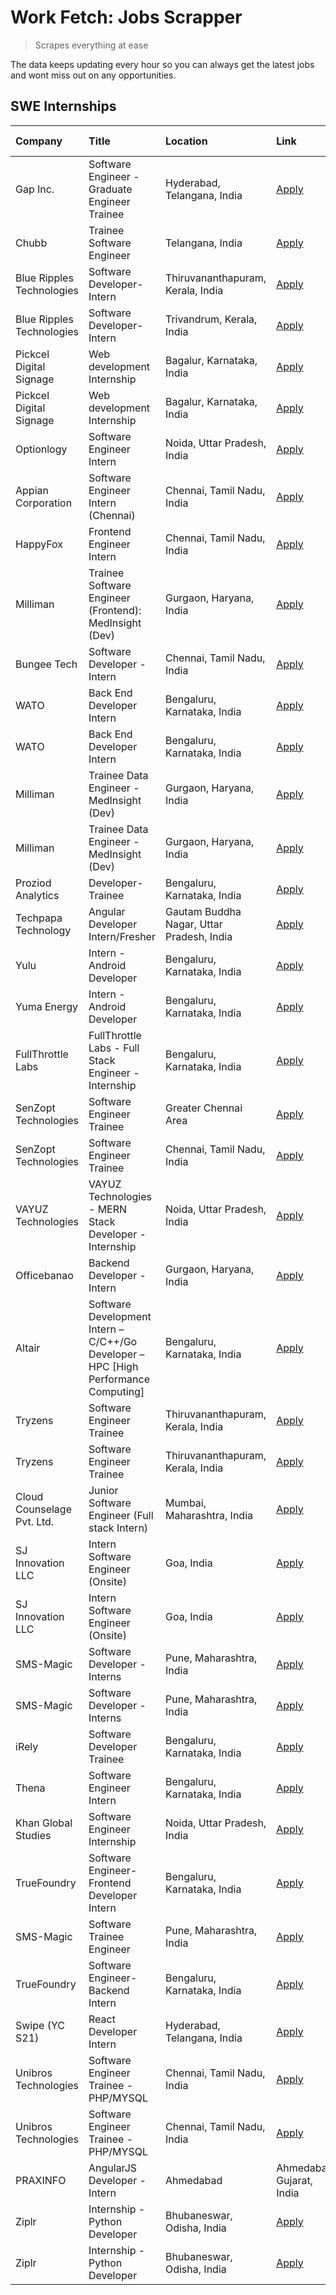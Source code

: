 # Work Fetch: Jobs Scrapper
> Scrapes everything at ease

The data keeps updating every hour so you can always get the latest jobs and wont miss out on any opportunities.

## SWE Internships
<!--START_SECTION:workfetch-->
| Company                    | Title                                                                               | Location                                  | Link                                                                                                                                                                                                                                                                                                               | Date Posted   |
|:---------------------------|:------------------------------------------------------------------------------------|:------------------------------------------|:-------------------------------------------------------------------------------------------------------------------------------------------------------------------------------------------------------------------------------------------------------------------------------------------------------------------|:--------------|
| Gap Inc.                   | Software Engineer - Graduate Engineer Trainee                                       | Hyderabad, Telangana, India               | [Apply](https://in.linkedin.com/jobs/view/software-engineer-graduate-engineer-trainee-at-gap-inc-3853818960?position=18&pageNum=0&refId=Y%2FgS28%2FRIKuFrObxzO%2FqJA%3D%3D&trackingId=6sv8vZgpLb%2FIrqt4OHTeqg%3D%3D&trk=public_jobs_jserp-result_search-card)                                                     | 2024-03-12    |
| Chubb                      | Trainee Software Engineer                                                           | Telangana, India                          | [Apply](https://in.linkedin.com/jobs/view/trainee-software-engineer-at-chubb-3854123218?position=35&pageNum=0&refId=Y%2FgS28%2FRIKuFrObxzO%2FqJA%3D%3D&trackingId=4N5QtkAvmcHyD0vT4DZexw%3D%3D&trk=public_jobs_jserp-result_search-card)                                                                           | 2024-03-12    |
| Blue Ripples Technologies  | Software Developer- Intern                                                          | Thiruvananthapuram, Kerala, India         | [Apply](https://in.linkedin.com/jobs/view/software-developer-intern-at-blue-ripples-technologies-3850505983?position=15&pageNum=0&refId=Y%2FgS28%2FRIKuFrObxzO%2FqJA%3D%3D&trackingId=WVEsSRQ374Wr8CG6FKWb7Q%3D%3D&trk=public_jobs_jserp-result_search-card)                                                       | 2024-03-09    |
| Blue Ripples Technologies  | Software Developer- Intern                                                          | Trivandrum, Kerala, India                 | [Apply](https://in.linkedin.com/jobs/view/software-developer-intern-at-blue-ripples-technologies-3850694934?position=13&pageNum=0&refId=Y%2FgS28%2FRIKuFrObxzO%2FqJA%3D%3D&trackingId=ObjGR0cYh9drfe%2FPTNtkaQ%3D%3D&trk=public_jobs_jserp-result_search-card)                                                     | 2024-03-08    |
| Pickcel Digital Signage    | Web development Internship                                                          | Bagalur, Karnataka, India                 | [Apply](https://in.linkedin.com/jobs/view/web-development-internship-at-pickcel-digital-signage-3849506118?position=51&pageNum=0&refId=Y%2FgS28%2FRIKuFrObxzO%2FqJA%3D%3D&trackingId=bWQaF9lnMbne%2FJX7br8BFQ%3D%3D&trk=public_jobs_jserp-result_search-card)                                                      | 2024-03-08    |
| Pickcel Digital Signage    | Web development Internship                                                          | Bagalur, Karnataka, India                 | [Apply](https://in.linkedin.com/jobs/view/web-development-internship-at-pickcel-digital-signage-3849506118?position=1&pageNum=5&refId=X8gPv6riSiR4jetgQWnieA%3D%3D&trackingId=YD%2BOr1%2BYRPJhg8CYVrLyrQ%3D%3D&trk=public_jobs_jserp-result_search-card)                                                           | 2024-03-08    |
| Optionlogy                 | Software Engineer Intern                                                            | Noida, Uttar Pradesh, India               | [Apply](https://in.linkedin.com/jobs/view/software-engineer-intern-at-optionlogy-3845429997?position=3&pageNum=7&refId=P8I5ZiTOfGO5C1UkDOTCJg%3D%3D&trackingId=4ej1cv%2BBFaGFI59O88ceqA%3D%3D&trk=public_jobs_jserp-result_search-card)                                                                            | 2024-03-08    |
| Appian Corporation         | Software Engineer Intern (Chennai)                                                  | Chennai, Tamil Nadu, India                | [Apply](https://in.linkedin.com/jobs/view/software-engineer-intern-chennai-at-appian-corporation-3848335036?position=4&pageNum=0&refId=Y%2FgS28%2FRIKuFrObxzO%2FqJA%3D%3D&trackingId=6JG1GriFL5zhQRwizywEHA%3D%3D&trk=public_jobs_jserp-result_search-card)                                                        | 2024-03-07    |
| HappyFox                   | Frontend Engineer Intern                                                            | Chennai, Tamil Nadu, India                | [Apply](https://in.linkedin.com/jobs/view/frontend-engineer-intern-at-happyfox-3848357951?position=37&pageNum=0&refId=Y%2FgS28%2FRIKuFrObxzO%2FqJA%3D%3D&trackingId=Y9GlpTCBl2GILylIZriqHw%3D%3D&trk=public_jobs_jserp-result_search-card)                                                                         | 2024-03-07    |
| Milliman                   | Trainee Software Engineer (Frontend): MedInsight (Dev)                              | Gurgaon, Haryana, India                   | [Apply](https://in.linkedin.com/jobs/view/trainee-software-engineer-frontend-medinsight-dev-at-milliman-3792874280?position=5&pageNum=0&refId=Y%2FgS28%2FRIKuFrObxzO%2FqJA%3D%3D&trackingId=%2F%2BkrBw2tmfUKtvwBBXaqaw%3D%3D&trk=public_jobs_jserp-result_search-card)                                             | 2024-03-01    |
| Bungee Tech                | Software Developer - Intern                                                         | Chennai, Tamil Nadu, India                | [Apply](https://in.linkedin.com/jobs/view/software-developer-intern-at-bungee-tech-3842220746?position=41&pageNum=0&refId=Y%2FgS28%2FRIKuFrObxzO%2FqJA%3D%3D&trackingId=VgJOuF%2BAtZNKHT8BG0B5ZQ%3D%3D&trk=public_jobs_jserp-result_search-card)                                                                   | 2024-02-28    |
| WATO                       | Back End Developer Intern                                                           | Bengaluru, Karnataka, India               | [Apply](https://in.linkedin.com/jobs/view/back-end-developer-intern-at-wato-3834852920?position=54&pageNum=0&refId=Y%2FgS28%2FRIKuFrObxzO%2FqJA%3D%3D&trackingId=aWOFf0fNkxItP430JMWA6w%3D%3D&trk=public_jobs_jserp-result_search-card)                                                                            | 2024-02-26    |
| WATO                       | Back End Developer Intern                                                           | Bengaluru, Karnataka, India               | [Apply](https://in.linkedin.com/jobs/view/back-end-developer-intern-at-wato-3834852920?position=4&pageNum=5&refId=X8gPv6riSiR4jetgQWnieA%3D%3D&trackingId=9BFAChauhqcFl7Lq1gzocw%3D%3D&trk=public_jobs_jserp-result_search-card)                                                                                   | 2024-02-26    |
| Milliman                   | Trainee Data Engineer - MedInsight (Dev)                                            | Gurgaon, Haryana, India                   | [Apply](https://in.linkedin.com/jobs/view/trainee-data-engineer-medinsight-dev-at-milliman-3789275187?position=60&pageNum=0&refId=Y%2FgS28%2FRIKuFrObxzO%2FqJA%3D%3D&trackingId=IGWtFuAlAkHtrZcXRkBRIw%3D%3D&trk=public_jobs_jserp-result_search-card)                                                             | 2024-02-23    |
| Milliman                   | Trainee Data Engineer - MedInsight (Dev)                                            | Gurgaon, Haryana, India                   | [Apply](https://in.linkedin.com/jobs/view/trainee-data-engineer-medinsight-dev-at-milliman-3789275187?position=10&pageNum=5&refId=X8gPv6riSiR4jetgQWnieA%3D%3D&trackingId=X5YY9VRHnIQjk5ySt2aElw%3D%3D&trk=public_jobs_jserp-result_search-card)                                                                   | 2024-02-23    |
| Proziod Analytics          | Developer-Trainee                                                                   | Bengaluru, Karnataka, India               | [Apply](https://in.linkedin.com/jobs/view/developer-trainee-at-proziod-analytics-3849084992?position=1&pageNum=7&refId=P8I5ZiTOfGO5C1UkDOTCJg%3D%3D&trackingId=vDUOGzcdSdkOluU721TLoA%3D%3D&trk=public_jobs_jserp-result_search-card)                                                                              | 2024-02-23    |
| Techpapa Technology        | Angular Developer Intern/Fresher                                                    | Gautam Buddha Nagar, Uttar Pradesh, India | [Apply](https://in.linkedin.com/jobs/view/angular-developer-intern-fresher-at-techpapa-technology-3834305862?position=46&pageNum=0&refId=Y%2FgS28%2FRIKuFrObxzO%2FqJA%3D%3D&trackingId=pshsiErqnNz0bNNnolcg9A%3D%3D&trk=public_jobs_jserp-result_search-card)                                                      | 2024-02-20    |
| Yulu                       | Intern - Android Developer                                                          | Bengaluru, Karnataka, India               | [Apply](https://in.linkedin.com/jobs/view/intern-android-developer-at-yulu-3834459982?position=39&pageNum=0&refId=Y%2FgS28%2FRIKuFrObxzO%2FqJA%3D%3D&trackingId=3P406AkVTmg03Cni2QvO6w%3D%3D&trk=public_jobs_jserp-result_search-card)                                                                             | 2024-02-19    |
| Yuma Energy                | Intern - Android Developer                                                          | Bengaluru, Karnataka, India               | [Apply](https://in.linkedin.com/jobs/view/intern-android-developer-at-yuma-energy-3830771896?position=9&pageNum=7&refId=P8I5ZiTOfGO5C1UkDOTCJg%3D%3D&trackingId=6rePWXQEXMNe1lZT%2Fy1MuQ%3D%3D&trk=public_jobs_jserp-result_search-card)                                                                           | 2024-02-19    |
| FullThrottle Labs          | FullThrottle Labs - Full Stack Engineer - Internship                                | Bengaluru, Karnataka, India               | [Apply](https://in.linkedin.com/jobs/view/fullthrottle-labs-full-stack-engineer-internship-at-fullthrottle-labs-3829636016?position=43&pageNum=0&refId=Y%2FgS28%2FRIKuFrObxzO%2FqJA%3D%3D&trackingId=M0pNVVeAD%2FLbw3IaBRPlow%3D%3D&trk=public_jobs_jserp-result_search-card)                                      | 2024-02-17    |
| SenZopt Technologies       | Software Engineer Trainee                                                           | Greater Chennai Area                      | [Apply](https://in.linkedin.com/jobs/view/software-engineer-trainee-at-senzopt-technologies-3827688781?position=23&pageNum=0&refId=Y%2FgS28%2FRIKuFrObxzO%2FqJA%3D%3D&trackingId=P6uE%2FUsOvHv%2BAtcDQJYiDg%3D%3D&trk=public_jobs_jserp-result_search-card)                                                        | 2024-02-12    |
| SenZopt Technologies       | Software Engineer Trainee                                                           | Chennai, Tamil Nadu, India                | [Apply](https://in.linkedin.com/jobs/view/software-engineer-trainee-at-senzopt-technologies-3827686880?position=38&pageNum=0&refId=Y%2FgS28%2FRIKuFrObxzO%2FqJA%3D%3D&trackingId=0xoxHn%2BKFhg3R%2Bw%2FtLiMig%3D%3D&trk=public_jobs_jserp-result_search-card)                                                      | 2024-02-12    |
| VAYUZ Technologies         | VAYUZ Technologies - MERN Stack Developer - Internship                              | Noida, Uttar Pradesh, India               | [Apply](https://in.linkedin.com/jobs/view/vayuz-technologies-mern-stack-developer-internship-at-vayuz-technologies-3822619356?position=50&pageNum=0&refId=Y%2FgS28%2FRIKuFrObxzO%2FqJA%3D%3D&trackingId=iIiNlHq9%2F5e1EfA78Gz01w%3D%3D&trk=public_jobs_jserp-result_search-card)                                   | 2024-02-10    |
| Officebanao                | Backend Developer - Intern                                                          | Gurgaon, Haryana, India                   | [Apply](https://in.linkedin.com/jobs/view/backend-developer-intern-at-officebanao-3814263731?position=19&pageNum=0&refId=Y%2FgS28%2FRIKuFrObxzO%2FqJA%3D%3D&trackingId=0eUVpFv6O59kuu6dNSaSXg%3D%3D&trk=public_jobs_jserp-result_search-card)                                                                      | 2024-01-31    |
| Altair                     | Software Development Intern – C/C++/Go Developer – HPC [High Performance Computing] | Bengaluru, Karnataka, India               | [Apply](https://in.linkedin.com/jobs/view/software-development-intern-%E2%80%93-c-c%2B%2B-go-developer-%E2%80%93-hpc-high-performance-computing-at-altair-3809167074?position=4&pageNum=7&refId=P8I5ZiTOfGO5C1UkDOTCJg%3D%3D&trackingId=i7mt5fCWC%2FLqPx%2FNSiXb0w%3D%3D&trk=public_jobs_jserp-result_search-card) | 2024-01-19    |
| Tryzens                    | Software Engineer Trainee                                                           | Thiruvananthapuram, Kerala, India         | [Apply](https://in.linkedin.com/jobs/view/software-engineer-trainee-at-tryzens-3809363491?position=26&pageNum=0&refId=Y%2FgS28%2FRIKuFrObxzO%2FqJA%3D%3D&trackingId=5WBQiAi8RyXrOB0OkCaB%2BQ%3D%3D&trk=public_jobs_jserp-result_search-card)                                                                       | 2024-01-18    |
| Tryzens                    | Software Engineer Trainee                                                           | Thiruvananthapuram, Kerala, India         | [Apply](https://in.linkedin.com/jobs/view/software-engineer-trainee-at-tryzens-3809363491?position=3&pageNum=2&refId=Y2zyyuQo808WH%2Fvxie0XFQ%3D%3D&trackingId=5U2I%2Ba8hysCyMIM81tdnUA%3D%3D&trk=public_jobs_jserp-result_search-card)                                                                            | 2024-01-18    |
| Cloud Counselage Pvt. Ltd. | Junior Software Engineer (Full stack Intern)                                        | Mumbai, Maharashtra, India                | [Apply](https://in.linkedin.com/jobs/view/junior-software-engineer-full-stack-intern-at-cloud-counselage-pvt-ltd-3803132814?position=20&pageNum=0&refId=Y%2FgS28%2FRIKuFrObxzO%2FqJA%3D%3D&trackingId=GXHp%2BRafKSNlHoKfWiQC6A%3D%3D&trk=public_jobs_jserp-result_search-card)                                     | 2024-01-11    |
| SJ Innovation LLC          | Intern Software Engineer (Onsite)                                                   | Goa, India                                | [Apply](https://in.linkedin.com/jobs/view/intern-software-engineer-onsite-at-sj-innovation-llc-3799959011?position=30&pageNum=0&refId=Y%2FgS28%2FRIKuFrObxzO%2FqJA%3D%3D&trackingId=jaeJsar9RsEy21IWJnPUNw%3D%3D&trk=public_jobs_jserp-result_search-card)                                                         | 2024-01-11    |
| SJ Innovation LLC          | Intern Software Engineer (Onsite)                                                   | Goa, India                                | [Apply](https://in.linkedin.com/jobs/view/intern-software-engineer-onsite-at-sj-innovation-llc-3799959011?position=7&pageNum=2&refId=Y2zyyuQo808WH%2Fvxie0XFQ%3D%3D&trackingId=kqNUY2GagJks7LkSCN2jzg%3D%3D&trk=public_jobs_jserp-result_search-card)                                                              | 2024-01-11    |
| SMS-Magic                  | Software Developer -Interns                                                         | Pune, Maharashtra, India                  | [Apply](https://in.linkedin.com/jobs/view/software-developer-interns-at-sms-magic-3799485343?position=24&pageNum=0&refId=Y%2FgS28%2FRIKuFrObxzO%2FqJA%3D%3D&trackingId=2%2BdW0r6o%2F1OkS44cgeHHtg%3D%3D&trk=public_jobs_jserp-result_search-card)                                                                  | 2024-01-05    |
| SMS-Magic                  | Software Developer -Interns                                                         | Pune, Maharashtra, India                  | [Apply](https://in.linkedin.com/jobs/view/software-developer-interns-at-sms-magic-3799485343?position=1&pageNum=2&refId=Y2zyyuQo808WH%2Fvxie0XFQ%3D%3D&trackingId=mRl2qracEL8M%2BhPiTdwokQ%3D%3D&trk=public_jobs_jserp-result_search-card)                                                                         | 2024-01-05    |
| iRely                      | Software Developer Trainee                                                          | Bengaluru, Karnataka, India               | [Apply](https://in.linkedin.com/jobs/view/software-developer-trainee-at-irely-3801577534?position=9&pageNum=0&refId=Y%2FgS28%2FRIKuFrObxzO%2FqJA%3D%3D&trackingId=a%2FqFLuxwXnRxVt16vzmWhQ%3D%3D&trk=public_jobs_jserp-result_search-card)                                                                         | 2023-12-22    |
| Thena                      | Software Engineer Intern                                                            | Bengaluru, Karnataka, India               | [Apply](https://in.linkedin.com/jobs/view/software-engineer-intern-at-thena-3778731751?position=11&pageNum=0&refId=Y%2FgS28%2FRIKuFrObxzO%2FqJA%3D%3D&trackingId=INQvHY5LPqtN7xfAakqtIg%3D%3D&trk=public_jobs_jserp-result_search-card)                                                                            | 2023-12-05    |
| Khan Global Studies        | Software Engineer Internship                                                        | Noida, Uttar Pradesh, India               | [Apply](https://in.linkedin.com/jobs/view/software-engineer-internship-at-khan-global-studies-3766942197?position=42&pageNum=0&refId=Y%2FgS28%2FRIKuFrObxzO%2FqJA%3D%3D&trackingId=zFnCMl79ZcsjNg2e%2FEVXig%3D%3D&trk=public_jobs_jserp-result_search-card)                                                        | 2023-11-27    |
| TrueFoundry                | Software Engineer- Frontend Developer Intern                                        | Bengaluru, Karnataka, India               | [Apply](https://in.linkedin.com/jobs/view/software-engineer-frontend-developer-intern-at-truefoundry-3790095058?position=10&pageNum=0&refId=Y%2FgS28%2FRIKuFrObxzO%2FqJA%3D%3D&trackingId=JJb%2Bi8HbEUJQrAzi2s8XyA%3D%3D&trk=public_jobs_jserp-result_search-card)                                                 | 2023-11-24    |
| SMS-Magic                  | Software Trainee Engineer                                                           | Pune, Maharashtra, India                  | [Apply](https://in.linkedin.com/jobs/view/software-trainee-engineer-at-sms-magic-3761409781?position=21&pageNum=0&refId=Y%2FgS28%2FRIKuFrObxzO%2FqJA%3D%3D&trackingId=8hKeXBefEFrPQHaTZHXmKA%3D%3D&trk=public_jobs_jserp-result_search-card)                                                                       | 2023-11-16    |
| TrueFoundry                | Software Engineer-Backend Intern                                                    | Bengaluru, Karnataka, India               | [Apply](https://in.linkedin.com/jobs/view/software-engineer-backend-intern-at-truefoundry-3779508170?position=22&pageNum=0&refId=Y%2FgS28%2FRIKuFrObxzO%2FqJA%3D%3D&trackingId=ETVdheYDdiV%2BwaTy5dBrpw%3D%3D&trk=public_jobs_jserp-result_search-card)                                                            | 2023-11-10    |
| Swipe (YC S21)             | React Developer Intern                                                              | Hyderabad, Telangana, India               | [Apply](https://in.linkedin.com/jobs/view/react-developer-intern-at-swipe-yc-s21-3737600089?position=12&pageNum=0&refId=Y%2FgS28%2FRIKuFrObxzO%2FqJA%3D%3D&trackingId=0Cbtduy893Ipm9qdGmdZlQ%3D%3D&trk=public_jobs_jserp-result_search-card)                                                                       | 2023-10-13    |
| Unibros Technologies       | Software Engineer Trainee - PHP/MYSQL                                               | Chennai, Tamil Nadu, India                | [Apply](https://in.linkedin.com/jobs/view/software-engineer-trainee-php-mysql-at-unibros-technologies-3656599241?position=25&pageNum=0&refId=Y%2FgS28%2FRIKuFrObxzO%2FqJA%3D%3D&trackingId=XdYwe63kqHXbz3qq1reGbA%3D%3D&trk=public_jobs_jserp-result_search-card)                                                  | 2023-06-12    |
| Unibros Technologies       | Software Engineer Trainee - PHP/MYSQL                                               | Chennai, Tamil Nadu, India                | [Apply](https://in.linkedin.com/jobs/view/software-engineer-trainee-php-mysql-at-unibros-technologies-3656599241?position=2&pageNum=2&refId=Y2zyyuQo808WH%2Fvxie0XFQ%3D%3D&trackingId=idPEMglJTfC4VSMr8hdKiw%3D%3D&trk=public_jobs_jserp-result_search-card)                                                       | 2023-06-12    |
| PRAXINFO                   | AngularJS Developer - Intern | Ahmedabad                                            | Ahmedabad, Gujarat, India                 | [Apply](https://in.linkedin.com/jobs/view/angularjs-developer-intern-ahmedabad-at-praxinfo-3656594961?position=6&pageNum=7&refId=P8I5ZiTOfGO5C1UkDOTCJg%3D%3D&trackingId=jHDf1DSPrZegtVsOCZf9dg%3D%3D&trk=public_jobs_jserp-result_search-card)                                                                    | 2023-06-12    |
| Ziplr                      | Internship - Python Developer                                                       | Bhubaneswar, Odisha, India                | [Apply](https://in.linkedin.com/jobs/view/internship-python-developer-at-ziplr-3645677592?position=53&pageNum=0&refId=Y%2FgS28%2FRIKuFrObxzO%2FqJA%3D%3D&trackingId=Me73FNHxHMxIhd3oWuRT2A%3D%3D&trk=public_jobs_jserp-result_search-card)                                                                         | 2023-06-02    |
| Ziplr                      | Internship - Python Developer                                                       | Bhubaneswar, Odisha, India                | [Apply](https://in.linkedin.com/jobs/view/internship-python-developer-at-ziplr-3645677592?position=3&pageNum=5&refId=X8gPv6riSiR4jetgQWnieA%3D%3D&trackingId=w1S9dtObrfDetw1qhf%2FGcA%3D%3D&trk=public_jobs_jserp-result_search-card)                                                                              | 2023-06-02    |
<!--END_SECTION:workfetch-->

